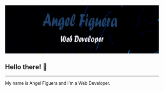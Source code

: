 [![Header](https://raw.githubusercontent.com/angeleraser/angeleraser/main/assets/github-banner.png "Header")](https://github.com/angeleraser)

## Hello there! :wave:
<hr>
My name is Angel Figuera and I'm a Web Developer.